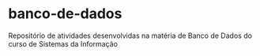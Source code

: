 # banco-de-dados
Repositório de atividades desenvolvidas na matéria de Banco de Dados do curso de Sistemas da Informação

